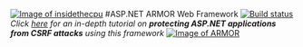 <a href="http://insidethecpu.com/2015/04/10/protecting-asp-net-applications-against-csrf-attacks/">![Image of insidethecpu](https://dl.dropboxusercontent.com/u/26042707/Daishi%20Systems%20Icon%20with%20Text%20%28really%20tiny%20with%20photo%29.png)</a>
#ASP.NET ARMOR Web Framework
[![Build status](https://ci.appveyor.com/api/projects/status/jne8objbtwxyaw7d?svg=true)](https://ci.appveyor.com/project/daishisystems/daishi-armor-webframework)
*Click* <a href="http://insidethecpu.com/2015/04/10/protecting-asp-net-applications-against-csrf-attacks/">*here*</a> *for an in-depth tutorial on* ***protecting ASP.NET applications from CSRF attacks*** *using this framework*
<a href="http://insidethecpu.com/2015/04/10/protecting-asp-net-applications-against-csrf-attacks/">![Image of ARMOR](https://dl.dropboxusercontent.com/u/26042707/daishi.armor.jpg)</a>

